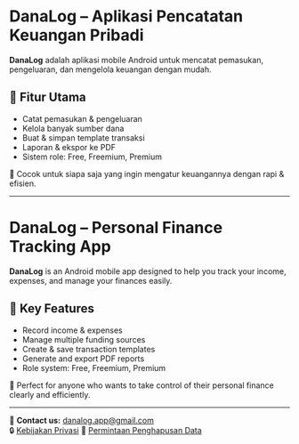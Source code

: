 # DanaLog – Aplikasi Pencatatan Keuangan Pribadi  
**DanaLog** adalah aplikasi mobile Android untuk mencatat pemasukan, pengeluaran, dan mengelola keuangan dengan mudah.

## 🎯 Fitur Utama
- Catat pemasukan & pengeluaran
- Kelola banyak sumber dana
- Buat & simpan template transaksi
- Laporan & ekspor ke PDF
- Sistem role: Free, Freemium, Premium

📱 Cocok untuk siapa saja yang ingin mengatur keuangannya dengan rapi & efisien.

---

# DanaLog – Personal Finance Tracking App  
**DanaLog** is an Android mobile app designed to help you track your income, expenses, and manage your finances easily.

## 🎯 Key Features
- Record income & expenses
- Manage multiple funding sources
- Create & save transaction templates
- Generate and export PDF reports
- Role system: Free, Freemium, Premium

📱 Perfect for anyone who wants to take control of their personal finance clearly and efficiently.

---

📩 **Contact us:** danalog.app@gmail.com  
🔒 [Kebijakan Privasi](https://docs.google.com/document/d/e/2PACX-1vSSWuuQJJRzkKH4kUnjtJe65M9_dOB0cpoEv2ko-f5kzsUiFPYFU72OniaolxWaF2qYyx1dFNffIsiV/pub)
🧹 [Permintaan Penghapusan Data](https://docs.google.com/document/d/e/2PACX-1vQuC6IUHdiJP8Hi9WgOHRwZ1TV77LMaQkBrGYr-v5XnhBQr4b2KnyjlLAMG65LrqyPERWlp9SO0k9yL/pub)

